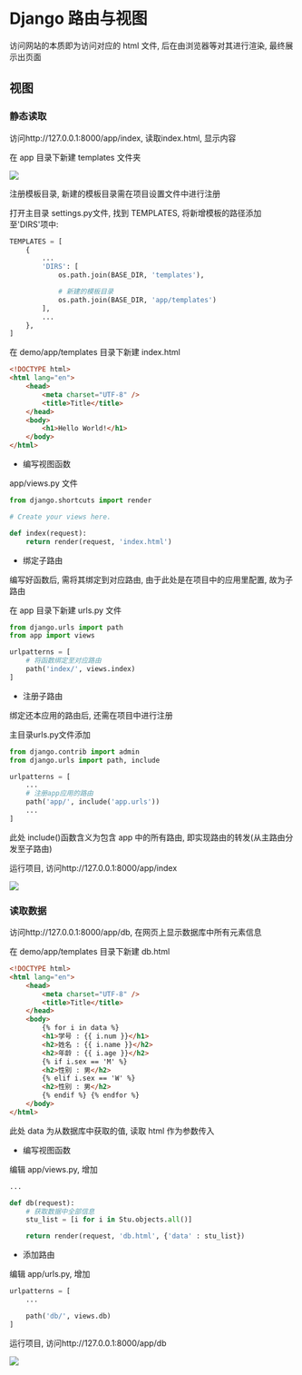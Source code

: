 <!--
 * @Description: 
 * @Version: 1.0
 * @Author: DaLao
 * @Email:  
 * @Date: 2021-01-16 17:59:35
 * @LastEditors: daLao
 * @LastEditTime: 2023-04-17 15:12:53
-->

# Django 路由与视图

访问网站的本质即为访问对应的 html 文件, 后在由浏览器等对其进行渲染, 最终展示出页面

## 视图

### 静态读取

访问http://127.0.0.1:8000/app/index, 读取index.html, 显示内容

在 app 目录下新建 templates 文件夹

![](https://cdn.hurra.ltd/img/20200803191147.png)

注册模板目录, 新建的模板目录需在项目设置文件中进行注册

打开主目录 settings.py文件, 找到 TEMPLATES, 将新增模板的路径添加至'DIRS'项中:

```py
TEMPLATES = [
    {
        ...
        'DIRS': [
            os.path.join(BASE_DIR, 'templates'), 

            # 新建的模板目录
            os.path.join(BASE_DIR, 'app/templates')
        ], 
        ...
    }, 
]
```

在 demo/app/templates 目录下新建 index.html

```html
<!DOCTYPE html>
<html lang="en">
    <head>
        <meta charset="UTF-8" />
        <title>Title</title>
    </head>
    <body>
        <h1>Hello World!</h1>
    </body>
</html>
```

- 编写视图函数

app/views.py 文件

```py
from django.shortcuts import render

# Create your views here.

def index(request):
    return render(request, 'index.html')
```

- 绑定子路由

编写好函数后, 需将其绑定到对应路由, 由于此处是在项目中的应用里配置, 故为子路由

在 app 目录下新建 urls.py 文件

```py
from django.urls import path
from app import views

urlpatterns = [
    # 将函数绑定至对应路由
    path('index/', views.index)
]
```

- 注册子路由

绑定还本应用的路由后, 还需在项目中进行注册

主目录urls.py文件添加

```py
from django.contrib import admin
from django.urls import path, include

urlpatterns = [
    ...
    # 注册app应用的路由
    path('app/', include('app.urls'))
    ...
]
```

此处 include()函数含义为包含 app 中的所有路由, 即实现路由的转发(从主路由分发至子路由)

运行项目, 访问http://127.0.0.1:8000/app/index

![](https://cdn.hurra.ltd/img/20200803193631.png)

### 读取数据

访问http://127.0.0.1:8000/app/db, 在网页上显示数据库中所有元素信息

在 demo/app/templates 目录下新建 db.html

```html
<!DOCTYPE html>
<html lang="en">
    <head>
        <meta charset="UTF-8" />
        <title>Title</title>
    </head>
    <body>
        {% for i in data %}
        <h1>学号 : {{ i.num }}</h1>
        <h2>姓名 : {{ i.name }}</h2>
        <h2>年龄 : {{ i.age }}</h2>
        {% if i.sex == 'M' %}
        <h2>性别 : 男</h2>
        {% elif i.sex == 'W' %}
        <h2>性别 : 男</h2>
        {% endif %} {% endfor %}
    </body>
</html>
```

此处 data 为从数据库中获取的值, 读取 html 作为参数传入

- 编写视图函数

编辑 app/views.py, 增加

```py
...

def db(request):
    # 获取数据中全部信息
    stu_list = [i for i in Stu.objects.all()]

    return render(request, 'db.html', {'data' : stu_list})
```

- 添加路由

编辑 app/urls.py, 增加

```py
urlpatterns = [
    ...

    path('db/', views.db)
]
```

运行项目, 访问http://127.0.0.1:8000/app/db

![](https://cdn.hurra.ltd/img/20200803222027.png)